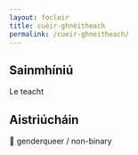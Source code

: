 ```yaml
---
layout: focloir
title: cuèir-ghnèitheach
permalink: /cueir-ghneitheach/
---
```


## Sainmhíniú

Le teacht

## Aistriúcháin

&#x1f3f4;&#xe0067;&#xe0062;&#xe0065;&#xe006e;&#xe0067;&#xe007f; genderqueer / non-binary
